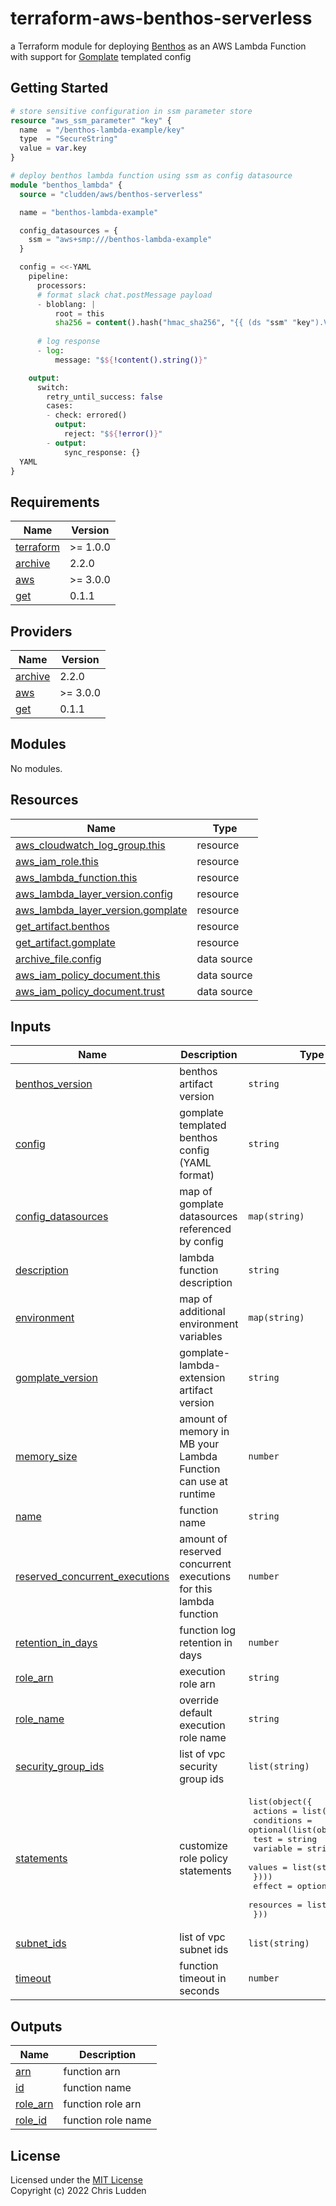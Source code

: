 # terraform-aws-benthos-serverless
a Terraform module for deploying [Benthos](https://www.benthos.dev/) as an AWS Lambda Function with support for [Gomplate](https://docs.gomplate.ca/) templated config

## Getting Started
```terraform
# store sensitive configuration in ssm parameter store
resource "aws_ssm_parameter" "key" {
  name  = "/benthos-lambda-example/key"
  type  = "SecureString"
  value = var.key
}

# deploy benthos lambda function using ssm as config datasource
module "benthos_lambda" {
  source = "cludden/aws/benthos-serverless"

  name = "benthos-lambda-example"

  config_datasources = {
    ssm = "aws+smp:///benthos-lambda-example"
  }

  config = <<-YAML
    pipeline:
      processors:
      # format slack chat.postMessage payload
      - bloblang: |
          root = this
          sha256 = content().hash("hmac_sha256", "{{ (ds "ssm" "key").Value }}").encode("hex")
      
      # log response
      - log:
          message: "$${!content().string()}"

    output:
      switch:
        retry_until_success: false
        cases:
        - check: errored()
          output:
            reject: "$${!error()}"
        - output:
            sync_response: {}
  YAML
}
```

<!-- BEGIN_TF_DOCS -->
## Requirements

| Name | Version |
|------|---------|
| <a name="requirement_terraform"></a> [terraform](#requirement\_terraform) | >= 1.0.0 |
| <a name="requirement_archive"></a> [archive](#requirement\_archive) | 2.2.0 |
| <a name="requirement_aws"></a> [aws](#requirement\_aws) | >= 3.0.0 |
| <a name="requirement_get"></a> [get](#requirement\_get) | 0.1.1 |

## Providers

| Name | Version |
|------|---------|
| <a name="provider_archive"></a> [archive](#provider\_archive) | 2.2.0 |
| <a name="provider_aws"></a> [aws](#provider\_aws) | >= 3.0.0 |
| <a name="provider_get"></a> [get](#provider\_get) | 0.1.1 |

## Modules

No modules.

## Resources

| Name | Type |
|------|------|
| [aws_cloudwatch_log_group.this](https://registry.terraform.io/providers/hashicorp/aws/latest/docs/resources/cloudwatch_log_group) | resource |
| [aws_iam_role.this](https://registry.terraform.io/providers/hashicorp/aws/latest/docs/resources/iam_role) | resource |
| [aws_lambda_function.this](https://registry.terraform.io/providers/hashicorp/aws/latest/docs/resources/lambda_function) | resource |
| [aws_lambda_layer_version.config](https://registry.terraform.io/providers/hashicorp/aws/latest/docs/resources/lambda_layer_version) | resource |
| [aws_lambda_layer_version.gomplate](https://registry.terraform.io/providers/hashicorp/aws/latest/docs/resources/lambda_layer_version) | resource |
| [get_artifact.benthos](https://registry.terraform.io/providers/cludden/get/0.1.1/docs/resources/artifact) | resource |
| [get_artifact.gomplate](https://registry.terraform.io/providers/cludden/get/0.1.1/docs/resources/artifact) | resource |
| [archive_file.config](https://registry.terraform.io/providers/hashicorp/archive/2.2.0/docs/data-sources/file) | data source |
| [aws_iam_policy_document.this](https://registry.terraform.io/providers/hashicorp/aws/latest/docs/data-sources/iam_policy_document) | data source |
| [aws_iam_policy_document.trust](https://registry.terraform.io/providers/hashicorp/aws/latest/docs/data-sources/iam_policy_document) | data source |

## Inputs

| Name | Description | Type | Default | Required |
|------|-------------|------|---------|:--------:|
| <a name="input_benthos_version"></a> [benthos\_version](#input\_benthos\_version) | benthos artifact version | `string` | `"3.62.0"` | no |
| <a name="input_config"></a> [config](#input\_config) | gomplate templated benthos config (YAML format) | `string` | n/a | yes |
| <a name="input_config_datasources"></a> [config\_datasources](#input\_config\_datasources) | map of gomplate datasources referenced by config | `map(string)` | `{}` | no |
| <a name="input_description"></a> [description](#input\_description) | lambda function description | `string` | `"benthos-lambda"` | no |
| <a name="input_environment"></a> [environment](#input\_environment) | map of additional environment variables | `map(string)` | `{}` | no |
| <a name="input_gomplate_version"></a> [gomplate\_version](#input\_gomplate\_version) | gomplate-lambda-extension artifact version | `string` | `"0.2.0"` | no |
| <a name="input_memory_size"></a> [memory\_size](#input\_memory\_size) | amount of memory in MB your Lambda Function can use at runtime | `number` | `128` | no |
| <a name="input_name"></a> [name](#input\_name) | function name | `string` | n/a | yes |
| <a name="input_reserved_concurrent_executions"></a> [reserved\_concurrent\_executions](#input\_reserved\_concurrent\_executions) | amount of reserved concurrent executions for this lambda function | `number` | `-1` | no |
| <a name="input_retention_in_days"></a> [retention\_in\_days](#input\_retention\_in\_days) | function log retention in days | `number` | `7` | no |
| <a name="input_role_arn"></a> [role\_arn](#input\_role\_arn) | execution role arn | `string` | `null` | no |
| <a name="input_role_name"></a> [role\_name](#input\_role\_name) | override default execution role name | `string` | `null` | no |
| <a name="input_security_group_ids"></a> [security\_group\_ids](#input\_security\_group\_ids) | list of vpc security group ids | `list(string)` | `[]` | no |
| <a name="input_statements"></a> [statements](#input\_statements) | customize role policy statements | <pre>list(object({<br>    actions = list(string)<br>    conditions = optional(list(object({<br>      test     = string<br>      variable = string<br>      values   = list(string)<br>    })))<br>    effect    = optional(string)<br>    resources = list(string)<br>  }))</pre> | `[]` | no |
| <a name="input_subnet_ids"></a> [subnet\_ids](#input\_subnet\_ids) | list of vpc subnet ids | `list(string)` | `[]` | no |
| <a name="input_timeout"></a> [timeout](#input\_timeout) | function timeout in seconds | `number` | `3` | no |

## Outputs

| Name | Description |
|------|-------------|
| <a name="output_arn"></a> [arn](#output\_arn) | function arn |
| <a name="output_id"></a> [id](#output\_id) | function name |
| <a name="output_role_arn"></a> [role\_arn](#output\_role\_arn) | function role arn |
| <a name="output_role_id"></a> [role\_id](#output\_role\_id) | function role name |
<!-- END_TF_DOCS -->

## License
Licensed under the [MIT License](LICENSE.md)  
Copyright (c) 2022 Chris Ludden